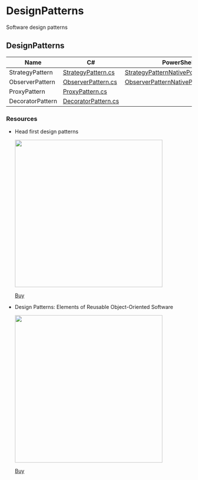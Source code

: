 # DesignPatterns
Software design patterns

## DesignPatterns

| Name | C# | PowerShell |        
|-------------------|-------------------|-------------------|
| StrategyPattern | [StrategyPattern.cs](https://github.com/JeroenBL/CSharpExamples/blob/main/DesignPatterns/StrategyPattern.cs) | [StrategyPatternNativePowerShell.ps1](https://github.com/JeroenBL/PowerShellExamples/blob/main/DesignPatterns/StrategyPatternNativePowerShell.ps1)
| ObserverPattern | [ObserverPattern.cs](https://github.com/JeroenBL/CSharpExamples/blob/main/DesignPatterns/ObserverPattern.cs) | [ObserverPatternNativePowerShell.ps1](https://github.com/JeroenBL/PowerShellExamples/blob/main/DesignPatterns/ObserverPatternNativePowerShell.ps1)
| ProxyPattern | [ProxyPattern.cs](https://github.com/JeroenBL/CSharpExamples/blob/main/DesignPatterns/ProxyPattern.cs) |
| DecoratorPattern | [DecoratorPattern.cs](https://github.com/JeroenBL/CSharpExamples/blob/main/DesignPatterns/DecoratorPattern.cs) |

### Resources

- Head first design patterns
  <p align="left"> 
  <img src="https://learning.oreilly.com/library/cover/0596007124/250w" width="400">
  </p>
  
  [Buy](https://a.co/d/2G6PTnq)

- Design Patterns: Elements of Reusable Object-Oriented Software
  <p align="left"> 
  <img src="https://m.media-amazon.com/images/I/51JYkEpbhzL.jpg" width="400">
  </p>

  [Buy](https://a.co/d/c2MUxo7)

